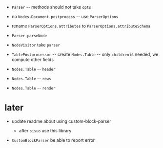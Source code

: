 - `Parser` -- methods should not take `opts`

- no `Nodes.Document.postprocess` -- use `ParserOptions`

- rename `ParserOptions.attributes` to `ParserOptions.attributeSchema`

- `Parser.parseNode`

- `NodeVisitor` take `parser`

- `TablePostprocessor` -- create `Nodes.Table` -- only `children` is needed, we compute other fields

- `Nodes.Table` -- `header`
- `Nodes.Table` -- `rows`

- `Nodes.Table` -- `render`

# later

- update readme about using custom-block-parser
  - after `sisuo` use this library

- `CustomBlockParser` be able to report error
